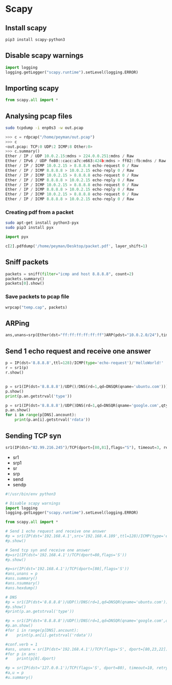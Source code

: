 # Scapy

## Install scapy

```bash
pip3 install scapy-python3
```

## Disable scapy warnings
```python
import logging
logging.getLogger("scapy.runtime").setLevel(logging.ERROR)
```

## Importing scapy
```python
from scapy.all import *
```

## Analysing pcap files
```bash
sudo tcpdump -i enp0s3 -w out.pcap
```

```python
>>> c = rdpcap("/home/peyman/out.pcap")
>>> c
<out.pcap: TCP:0 UDP:2 ICMP:8 Other:0>
>>> c.summary()
Ether / IP / UDP 10.0.2.15:mdns > 224.0.0.251:mdns / Raw
Ether / IPv6 / UDP fe80::cacc:a7c:e663:424b:mdns > ff02::fb:mdns / Raw
Ether / IP / ICMP 10.0.2.15 > 8.8.8.8 echo-request 0 / Raw
Ether / IP / ICMP 8.8.8.8 > 10.0.2.15 echo-reply 0 / Raw
Ether / IP / ICMP 10.0.2.15 > 8.8.8.8 echo-request 0 / Raw
Ether / IP / ICMP 8.8.8.8 > 10.0.2.15 echo-reply 0 / Raw
Ether / IP / ICMP 10.0.2.15 > 8.8.8.8 echo-request 0 / Raw
Ether / IP / ICMP 8.8.8.8 > 10.0.2.15 echo-reply 0 / Raw
Ether / IP / ICMP 10.0.2.15 > 8.8.8.8 echo-request 0 / Raw
Ether / IP / ICMP 8.8.8.8 > 10.0.2.15 echo-reply 0 / Raw

```

### Creating pdf from a packet

```bash
sudo apt-get install python3-pyx
sudo pip3 install pyx
```

```python
import pyx

c[2].pdfdump('/home/peyman/Desktop/packet.pdf', layer_shift=1)
```

## Sniff packets

```python
packets = sniff(filter="icmp and host 8.8.8.8", count=2)
packets.summary()
packets[0].show()
```

### Save packets to pcap file
```python
wrpcap("temp.cap", packets)
```

## ARPing

```python
ans,unans=srp(Ether(dst="ff:ff:ff:ff:ff:ff")ARP(pdst="10.0.2.0/24"),timeout=2)
```

## Send 1 echo request and receive one answer

```python
p = IP(dst='8.8.8.8',ttl=128)/ICMP(type='echo-request')/'HelloWorld!'
r = sr1(p)
r.show()
```

## 
```python
p = sr1(IP(dst='8.8.8.8')/UDP()/DNS(rd=1,qd=DNSQR(qname='ubuntu.com')))
p.show()
print(p.an.getstrval('type'))

p = sr1(IP(dst='8.8.8.8')/UDP()DNS(rd=1,qd=DNSQR(qname='google.com',qtype='NS')))
p.an.show()
for i in range(p[DNS].ancount):
    print(p.an[i].getstrval('rdata'))
```

## Sending TCP syn
```python
sr1(IP(dst="82.99.216.245")/TCP(dport=[80,81],flags="S"), timeout=3, retry=0)
```

* sr1
* srp1
* sr
* srp
* send
* sendp


```python
#!/usr/bin/env python3

# Disable scapy warnings
import logging
logging.getLogger("scapy.runtime").setLevel(logging.ERROR)

from scapy.all import *

# Send 1 echo request and receive one answer
#p = sr1(IP(dst='192.168.4.1',src='192.168.4.109',ttl=128)/ICMP(type='echo-request')/'HelloWorld!')
#p.show()

# Send tcp syn and receive one answer
#p=sr1(IP(dst='192.168.4.1')/TCP(dport=80,flags='S'))
#p.show()

#p=sr(IP(dst='192.168.4.1')/TCP(dport=[80],flags='S'))
#ans,unans = p
#ans.summary()
#ans.nsummary()
#ans.hexdump()

# DNS
#p = sr1(IP(dst='8.8.8.8')/UDP()/DNS(rd=1,qd=DNSQR(qname='ubuntu.com')))
#p.show()
#print(p.an.getstrval('type'))

#p = sr1(IP(dst='8.8.8.8')/UDP()/DNS(rd=1,qd=DNSQR(qname='google.com',qtype='NS')))
#p.an.show()
#for i in range(p[DNS].ancount):
#    print(p.an[i].getstrval('rdata'))

#conf.verb = 1
#ans, unans = sr(IP(dst='192.168.4.1')/TCP(flags='S', dport=[80,23,22]), timeout=10)
#for p in ans:
#    print(p[0].dport)

#p = sr(IP(dst='127.0.0.1')/TCP(flags='S', dport=80), timeout=10, retry=0)
#a,u = p
#u.summary()
```
